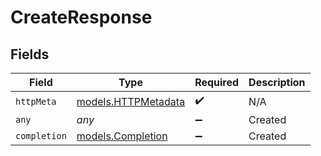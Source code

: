 # CreateResponse


## Fields

| Field                                            | Type                                             | Required                                         | Description                                      |
| ------------------------------------------------ | ------------------------------------------------ | ------------------------------------------------ | ------------------------------------------------ |
| `httpMeta`                                       | [models.HTTPMetadata](../models/httpmetadata.md) | :heavy_check_mark:                               | N/A                                              |
| `any`                                            | *any*                                            | :heavy_minus_sign:                               | Created                                          |
| `completion`                                     | [models.Completion](../models/completion.md)     | :heavy_minus_sign:                               | Created                                          |